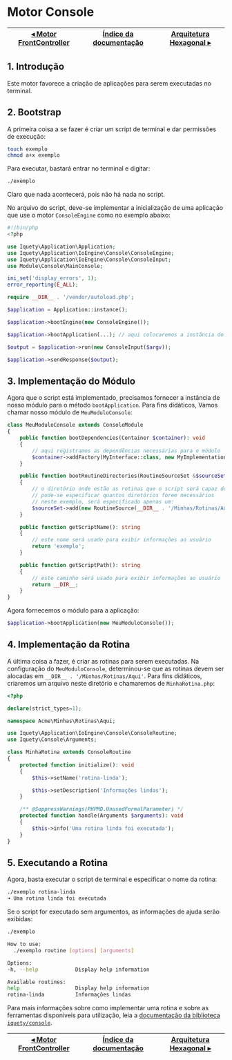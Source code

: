 # Motor Console

[◂ Motor FrontController](06-motor-fc.md) | [Índice da documentação](indice.md) | [Arquitetura Hexagonal ▸](08-arquitetura-hexagonal.md)
-- | -- | --

## 1. Introdução

Este motor favorece a criação de aplicações para serem executadas no terminal.

## 2. Bootstrap

A primeira coisa a se fazer é criar um script de terminal e dar permissões de
execução:

```bash
touch exemplo
chmod a+x exemplo
```

Para executar, bastará entrar no terminal e digitar:

```bash
./exemplo
```

Claro que nada acontecerá, pois não há nada no script.

No arquivo do script, deve-se implementar a inicialização de uma aplicação que
use o motor `ConsoleEngine` como no exemplo abaixo:

```php
#!/bin/php
<?php

use Iquety\Application\Application;
use Iquety\Application\IoEngine\Console\ConsoleEngine;
use Iquety\Application\IoEngine\Console\ConsoleInput;
use Module\Console\MainConsole;

ini_set('display_errors', 1);
error_reporting(E_ALL);

require __DIR__ . '/vendor/autoload.php';

$application = Application::instance();

$application->bootEngine(new ConsoleEngine());

$application->bootApplication(...); // aqui colocaremos a instância do módulo

$output = $application->run(new ConsoleInput($argv));

$application->sendResponse($output);
```

## 3. Implementação do Módulo

Agora que o script está implementado, precisamos fornecer a instância de nosso
módulo para o método `bootApplication`. Para fins didáticos, Vamos chamar nosso
módulo de `MeuModuloConsole`:

```php
class MeuModuloConsole extends ConsoleModule
{
    public function bootDependencies(Container $container): void
    {
        // aqui registramos as dependências necessárias para o módulo
        $container->addFactory(MyInterface::class, new MyImplementation());
    }

    public function bootRoutineDirectories(RoutineSourceSet &$sourceSet): void
    {
        // o diretório onde estão as rotinas que o script será capaz de executar
        // pode-se especificar quantos diretórios forem necessários
        // neste exemplo, será especificado apenas um:
        $sourceSet->add(new RoutineSource(__DIR__ . '/Minhas/Rotinas/Aqui'));
    }

    public function getScriptName(): string
    {
        // este nome será usado para exibir informações ao usuário
        return 'exemplo';
    }

    public function getScriptPath(): string
    {
        // este caminho será usado para exibir informações ao usuário
        return __DIR__;
    }
}
```

Agora fornecemos o módulo para a aplicação:

```php
$application->bootApplication(new MeuModuloConsole());
```

## 4. Implementação da Rotina

A última coisa a fazer, é criar as rotinas para serem executadas. Na configuração
do `MeuModuloConsole`, determinou-se que as rotinas devem ser alocadas em
`__DIR__ . '/Minhas/Rotinas/Aqui'`. Para fins didáticos, criaremos um arquivo
neste diretório e chamaremos de `MinhaRotina.php`:

```php
<?php

declare(strict_types=1);

namespace Acme\Minhas\Rotinas\Aqui;

use Iquety\Application\IoEngine\Console\ConsoleRoutine;
use Iquety\Console\Arguments;

class MinhaRotina extends ConsoleRoutine
{
    protected function initialize(): void
    {
        $this->setName('rotina-linda');

        $this->setDescription('Informações lindas');
    }

    /** @SuppressWarnings(PHPMD.UnusedFormalParameter) */
    protected function handle(Arguments $arguments): void
    {
        $this->info('Uma rotina linda foi executada');
    }
}
```

## 5. Executando a Rotina

Agora, basta executar o script de terminal e especificar o nome da rotina:

```bash
./exemplo rotina-linda
➜ Uma rotina linda foi executada
```

Se o script for executado sem argumentos, as informações de ajuda serão exibidas:

```bash
./exemplo

How to use: 
  ./exemplo routine [options] [arguments]

Options: 
-h, --help            Display help information

Available routines: 
help                  Display help information
rotina-linda          Informações lindas
```

Para mais informações sobre como implementar uma rotina e sobre as ferramentas
disponíveis para utilização, leia a [documentação da biblioteca `iquety/console`](https://github.com/iquety/console).

[◂ Motor FrontController](06-motor-fc.md) | [Índice da documentação](indice.md) | [Arquitetura Hexagonal ▸](08-arquitetura-hexagonal.md)
-- | -- | --
